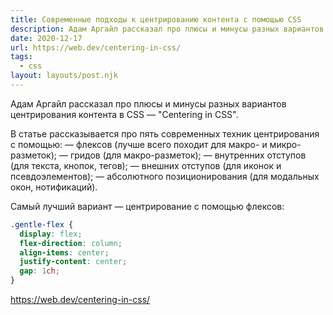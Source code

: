 ```yaml
---
title: Современные подходы к центрированию контента с помощью CSS
description: Адам Аргайл рассказал про плюсы и минусы разных вариантов центрирования контента в CSS
date: 2020-12-17
url: https://web.dev/centering-in-css/ 
tags:
  - css
layout: layouts/post.njk
---
```

Адам Аргайл рассказал про плюсы и минусы разных вариантов центрирования контента в CSS — "Centering in CSS".

В статье рассказывается про пять современных техник центрирования с помощью:
— флексов (лучше всего походит для макро- и микро-разметок);
— гридов (для макро-разметок);
— внутренних отступов (для текста, кнопок, тегов);
— внешних отступов (для иконок и псевдоэлементов);
— абсолютного позиционирования (для модальных окон, нотификаций).

Самый лучший вариант — центрирование с помощью флексов:

```css
.gentle-flex {
  display: flex;
  flex-direction: column;
  align-items: center;
  justify-content: center;
  gap: 1ch;
}
```

https://web.dev/centering-in-css/ 
